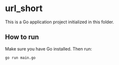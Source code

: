 # url_short

This is a Go application project initialized in this folder.

## How to run

Make sure you have Go installed. Then run:

```
go run main.go
